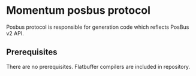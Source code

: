 # Momentum posbus protocol

Posbus protocol is responsible for generation code which reflects PosBus v2 API.

## Prerequisites

There are no prerequisites. Flatbuffer compilers are included in repository.
